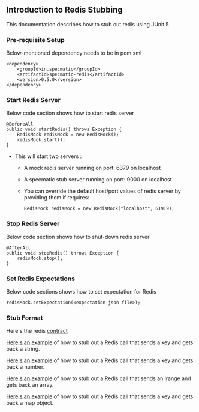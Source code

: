 
## Introduction to Redis Stubbing
This documentation describes how to stub out redis using JUnit 5

### Pre-requisite Setup
Below-mentioned dependency needs to be in pom.xml

```
<dependency>
    <groupId>in.specmatic</groupId>
    <artifactId>specmatic-redis</artifactId>
    <version>0.5.0</version>
</dependency>
```

### Start Redis Server

Below code section shows how to start redis server
```
@BeforeAll
public void startRedis() throws Exception {
    RedisMock redisMock = new RedisMock();
    redisMock.start();
}
```

* This will start two servers :

  * A mock redis server running on port: 6379 on localhost
  * A specmatic stub server running on port: 9000 on localhost 
  * You can override the default host/port values of redis server by providing them if requires:

    ```
    RedisMock redisMock = new RedisMock("localhost", 61919);
    ```

### Stop Redis Server

Below code section shows how to shut-down redis server
```
@AfterAll
public void stopRedis() throws Exception {
    redisMock.stop();
}
```

### Set Redis Expectations

Below code sections shows how to set expectation for Redis
```
redisMock.setExpectation(<expectation json file>);
```

### Stub Format
Here's the redis [contract](./redis-stubbing/redis-mock.yaml)

[Here's an example](./redis-stubbing/get_a_string.json) of how to stub out a Redis call that sends a key and gets back a string.

[Here's an example](./redis-stubbing/get_a_number.json) of how to stub out a Redis call that sends a key and gets back a number.

[Here's an example](./redis-stubbing/pass_an_lrange_and_return_an_array.json) of how to stub out a Redis call that sends an lrange and gets back an array.

[Here's an example](./redis-stubbing/get_a_map.json) of how to stub out a Redis call that sends a key and gets back a map object.


